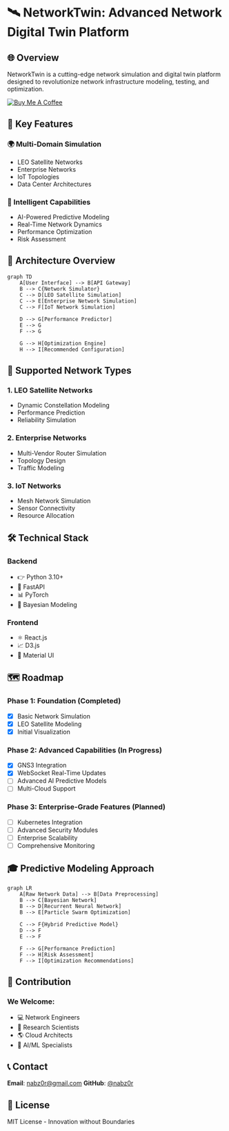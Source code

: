 # 🛰️ NetworkTwin: Advanced Network Digital Twin Platform

## 🌐 Overview

NetworkTwin is a cutting-edge network simulation and digital twin platform designed to revolutionize network infrastructure modeling, testing, and optimization.

[![Buy Me A Coffee](https://img.shields.io/badge/Buy%20Me%20A%20Coffee-nabz0r-yellow?style=for-the-badge&logo=buymeacoffee&logoColor=white)](https://buymeacoffee.com/nabz0r)

## 🚀 Key Features

### 🌍 Multi-Domain Simulation
- LEO Satellite Networks
- Enterprise Networks
- IoT Topologies
- Data Center Architectures

### 🤖 Intelligent Capabilities
- AI-Powered Predictive Modeling
- Real-Time Network Dynamics
- Performance Optimization
- Risk Assessment

## 🌈 Architecture Overview

```mermaid
graph TD
    A[User Interface] --> B[API Gateway]
    B --> C{Network Simulator}
    C --> D[LEO Satellite Simulation]
    C --> E[Enterprise Network Simulation]
    C --> F[IoT Network Simulation]
    
    D --> G[Performance Predictor]
    E --> G
    F --> G
    
    G --> H[Optimization Engine]
    H --> I[Recommended Configuration]
```

## 📶 Supported Network Types

### 1. LEO Satellite Networks
- Dynamic Constellation Modeling
- Performance Prediction
- Reliability Simulation

### 2. Enterprise Networks
- Multi-Vendor Router Simulation
- Topology Design
- Traffic Modeling

### 3. IoT Networks
- Mesh Network Simulation
- Sensor Connectivity
- Resource Allocation

## 🛠️ Technical Stack

### Backend
- 👉 Python 3.10+
- 🚀 FastAPI
- 📊 PyTorch
- 💍 Bayesian Modeling

### Frontend
- ⚛️ React.js
- 📈 D3.js
- 🎨 Material UI

## 🗺️ Roadmap

### Phase 1: Foundation (Completed)
- [x] Basic Network Simulation
- [x] LEO Satellite Modeling
- [x] Initial Visualization

### Phase 2: Advanced Capabilities (In Progress)
- [x] GNS3 Integration
- [x] WebSocket Real-Time Updates
- [ ] Advanced AI Predictive Models
- [ ] Multi-Cloud Support

### Phase 3: Enterprise-Grade Features (Planned)
- [ ] Kubernetes Integration
- [ ] Advanced Security Modules
- [ ] Enterprise Scalability
- [ ] Comprehensive Monitoring

## 🎓 Predictive Modeling Approach

```mermaid
graph LR
    A[Raw Network Data] --> B[Data Preprocessing]
    B --> C[Bayesian Network]
    B --> D[Recurrent Neural Network]
    B --> E[Particle Swarm Optimization]
    
    C --> F{Hybrid Predictive Model}
    D --> F
    E --> F
    
    F --> G[Performance Prediction]
    F --> H[Risk Assessment]
    F --> I[Optimization Recommendations]
```

## 🤝 Contribution

### We Welcome:
- 💻 Network Engineers
- 👀 Research Scientists
- 🌎 Cloud Architects
- 🤖 AI/ML Specialists

## 📞 Contact

**Email**: nabz0r@gmail.com
**GitHub**: [@nabz0r](https://github.com/nabz0r)

## 📜 License

MIT License - Innovation without Boundaries
